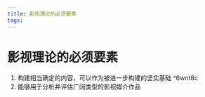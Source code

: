 ```yaml
---
title: 影视理论的必须要素
tags:
---
```


# 影视理论的必须要素

1. 构建相当确定的内容，可以作为被进一步构建的坚实基础 ^6wnt8c
2. 能够用于分析并评估广阔类型的影视媒介作品